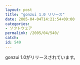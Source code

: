 ```yaml
---
layout: post
title: "gonzui 1.0 リリース"
date: 2005-04-04T14:21:54+09:00
categories:
- ソフトウェア
permalink: /2005/04/540/
catch: 
id: 549
---
```

gonzui 1.0がリリースされています。
